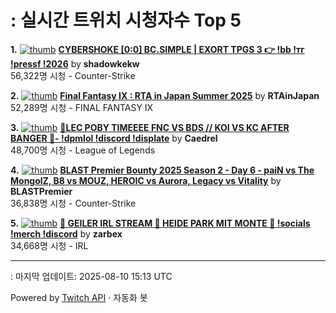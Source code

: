 # : 실시간 트위치 시청자수 Top 5

**1.** [![thumb](https://static-cdn.jtvnw.net/previews-ttv/live_user_shadowkekw-320x180.jpg)](https://twitch.tv/shadowkekw)
**[CYBERSHOKE [0:0] BC.SIMPLE | EXORT TPGS 3 👉 !bb !тг !pressf !2026](https://twitch.tv/shadowkekw)** by **shadowkekw**<br>56,322명 시청  - Counter-Strike

**2.** [![thumb](https://static-cdn.jtvnw.net/previews-ttv/live_user_rtainjapan-320x180.jpg)](https://twitch.tv/RTAinJapan)
**[Final Fantasy IX : RTA in Japan Summer 2025](https://twitch.tv/RTAinJapan)** by **RTAinJapan**<br>52,289명 시청  - FINAL FANTASY IX

**3.** [![thumb](https://static-cdn.jtvnw.net/previews-ttv/live_user_caedrel-320x180.jpg)](https://twitch.tv/Caedrel)
**[🔴LEC POBY TIMEEEE FNC VS BDS // KOI VS KC AFTER BANGER 🔴-  !dpmlol !discord !displate](https://twitch.tv/Caedrel)** by **Caedrel**<br>48,700명 시청  - League of Legends

**4.** [![thumb](https://static-cdn.jtvnw.net/previews-ttv/live_user_blastpremier-320x180.jpg)](https://twitch.tv/BLASTPremier)
**[BLAST Premier Bounty 2025 Season 2 - Day 6 - paiN vs The MongolZ, B8 vs MOUZ, HEROIC vs Aurora, Legacy vs Vitality](https://twitch.tv/BLASTPremier)** by **BLASTPremier**<br>36,838명 시청  - Counter-Strike

**5.** [![thumb](https://static-cdn.jtvnw.net/previews-ttv/live_user_zarbex-320x180.jpg)](https://twitch.tv/zarbex)
**[🤏 GEILER IRL STREAM 🤏 HEIDE PARK MIT MONTE 🤏 !socials !merch !discord](https://twitch.tv/zarbex)** by **zarbex**<br>34,668명 시청  - IRL


---
: 마지막 업데이트: 2025-08-10 15:13 UTC

Powered by [Twitch API](https://dev.twitch.tv/docs/api/reference) · 자동화 봇